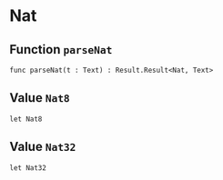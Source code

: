 # Nat

## Function `parseNat`
`func parseNat(t : Text) : Result.Result<Nat, Text>`


## Value `Nat8`
`let Nat8`


## Value `Nat32`
`let Nat32`

